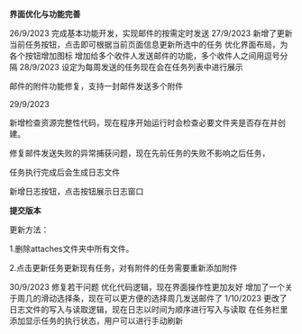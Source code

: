 **界面优化与功能完善**

26/9/2023
完成基本功能开发，实现邮件的按需定时发送
27/9/2023
新增了更新当前任务按钮，点击即可根据当前页面信息更新所选中的任务
优化界面布局，为各个按钮增加图标
增加给多个收件人发送邮件的功能，多个收件人之间用逗号分隔
28/9/2023
设定为每周发送的任务现在会在任务列表中进行展示

邮件的附件功能修复，支持一封邮件发送多个附件

29/9/2023

新增检查资源完整性代码，现在程序开始运行时会检查必要文件夹是否存在并创建。

修复邮件发送失败的异常捕获问题，现在先前任务的失败不影响之后任务，

任务执行完成后会生成日志文件

新增日志按钮，点击按钮展示日志窗口

**提交版本**

更新方法：

1.删除attaches文件夹中所有文件。

2.点击更新任务更新现有任务，对有附件的任务需要重新添加附件

30/9/2023
修复若干问题
优化代码逻辑，现在界面操作性更加友好
增加了一个关于周几的滑动选择条，现在可以更方便的选择周几发送邮件了
1/10/2023
更改了日志文件的写入与读取逻辑，现在日志以时间为顺序进行写入与读取
在任务栏里添加显示任务的执行状态，用户可以进行手动刷新